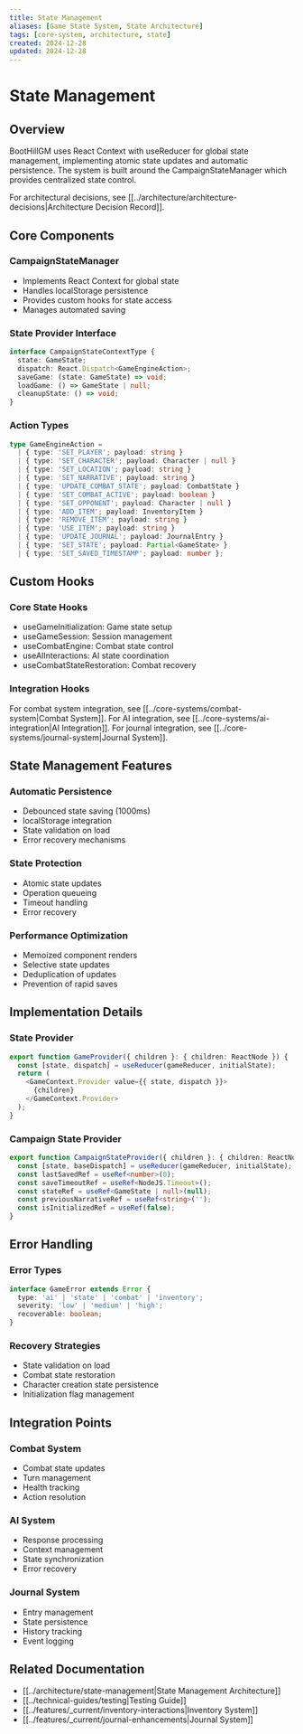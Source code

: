 ```yaml
---
title: State Management
aliases: [Game State System, State Architecture]
tags: [core-system, architecture, state]
created: 2024-12-28
updated: 2024-12-28
---
```


# State Management

## Overview
BootHillGM uses React Context with useReducer for global state management, implementing atomic state updates and automatic persistence. The system is built around the CampaignStateManager which provides centralized state control.

For architectural decisions, see [[../architecture/architecture-decisions|Architecture Decision Record]].

## Core Components

### CampaignStateManager
- Implements React Context for global state
- Handles localStorage persistence
- Provides custom hooks for state access
- Manages automated saving

### State Provider Interface
```typescript
interface CampaignStateContextType {
  state: GameState;
  dispatch: React.Dispatch<GameEngineAction>;
  saveGame: (state: GameState) => void;
  loadGame: () => GameState | null;
  cleanupState: () => void;
}
```

### Action Types
```typescript
type GameEngineAction =
  | { type: 'SET_PLAYER'; payload: string }
  | { type: 'SET_CHARACTER'; payload: Character | null }
  | { type: 'SET_LOCATION'; payload: string }
  | { type: 'SET_NARRATIVE'; payload: string }
  | { type: 'UPDATE_COMBAT_STATE'; payload: CombatState }
  | { type: 'SET_COMBAT_ACTIVE'; payload: boolean }
  | { type: 'SET_OPPONENT'; payload: Character | null }
  | { type: 'ADD_ITEM'; payload: InventoryItem }
  | { type: 'REMOVE_ITEM'; payload: string }
  | { type: 'USE_ITEM'; payload: string }
  | { type: 'UPDATE_JOURNAL'; payload: JournalEntry }
  | { type: 'SET_STATE'; payload: Partial<GameState> }
  | { type: 'SET_SAVED_TIMESTAMP'; payload: number };
```

## Custom Hooks

### Core State Hooks
- useGameInitialization: Game state setup
- useGameSession: Session management
- useCombatEngine: Combat state control
- useAIInteractions: AI state coordination
- useCombatStateRestoration: Combat recovery

### Integration Hooks
For combat system integration, see [[../core-systems/combat-system|Combat System]].
For AI integration, see [[../core-systems/ai-integration|AI Integration]].
For journal integration, see [[../core-systems/journal-system|Journal System]].

## State Management Features

### Automatic Persistence
- Debounced state saving (1000ms)
- localStorage integration
- State validation on load
- Error recovery mechanisms

### State Protection
- Atomic state updates
- Operation queueing
- Timeout handling
- Error recovery

### Performance Optimization
- Memoized component renders
- Selective state updates
- Deduplication of updates
- Prevention of rapid saves

## Implementation Details

### State Provider
```typescript
export function GameProvider({ children }: { children: ReactNode }) {
  const [state, dispatch] = useReducer(gameReducer, initialState);
  return (
    <GameContext.Provider value={{ state, dispatch }}>
      {children}
    </GameContext.Provider>
  );
}
```

### Campaign State Provider
```typescript
export function CampaignStateProvider({ children }: { children: ReactNode }) {
  const [state, baseDispatch] = useReducer(gameReducer, initialState);
  const lastSavedRef = useRef<number>(0);
  const saveTimeoutRef = useRef<NodeJS.Timeout>();
  const stateRef = useRef<GameState | null>(null);
  const previousNarrativeRef = useRef<string>('');
  const isInitializedRef = useRef(false);
}
```

## Error Handling

### Error Types
```typescript
interface GameError extends Error {
  type: 'ai' | 'state' | 'combat' | 'inventory';
  severity: 'low' | 'medium' | 'high';
  recoverable: boolean;
}
```

### Recovery Strategies
- State validation on load
- Combat state restoration
- Character creation state persistence
- Initialization flag management

## Integration Points

### Combat System
- Combat state updates
- Turn management
- Health tracking
- Action resolution

### AI System
- Response processing
- Context management
- State synchronization
- Error recovery

### Journal System
- Entry management
- State persistence
- History tracking
- Event logging

## Related Documentation
- [[../architecture/state-management|State Management Architecture]]
- [[../technical-guides/testing|Testing Guide]]
- [[../features/_current/inventory-interactions|Inventory System]]
- [[../features/_current/journal-enhancements|Journal System]]